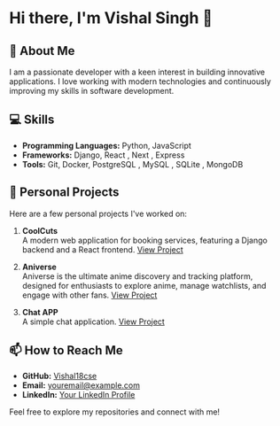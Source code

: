 # Hi there, I'm Vishal Singh 👋

## 🚀 About Me
I am a passionate developer with a keen interest in building innovative applications. I love working with modern technologies and continuously improving my skills in software development.

## 💻 Skills
- **Programming Languages:** Python, JavaScript
- **Frameworks:** Django, React , Next , Express
- **Tools:** Git, Docker, PostgreSQL , MySQL , SQLite , MongoDB

## 🌱 Personal Projects
Here are a few personal projects I've worked on:

1. **CoolCuts**  
   A modern web application for booking services, featuring a Django backend and a React frontend. [View Project](https://github.com/Vishal18cse/CoolCuts)

2. **Aniverse**  
   Aniverse is the ultimate anime discovery and tracking platform, designed for enthusiasts to explore anime, manage watchlists, and engage with other fans. [View Project]([link_to_your_project](https://github.com/Vishal18cse/Aniverse))

3. **Chat APP**  
   A simple chat application. [View Project]([link_to_your_project](https://github.com/Vishal18cse/chatApp))

## 📫 How to Reach Me
- **GitHub:** [Vishal18cse](https://github.com/Vishal18cse)
- **Email:** [youremail@example.com](mailto:vishalsingh011003@gmail.com)
- **LinkedIn:** [Your LinkedIn Profile]([link_to_your_linkedin_profile](https://www.linkedin.com/in/vishal-singh-cse/))

Feel free to explore my repositories and connect with me!
